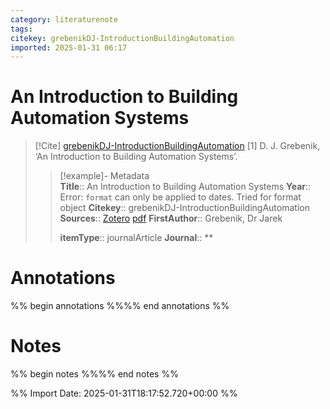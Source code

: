 ```yaml
---
category: literaturenote
tags: 
citekey: grebenikDJ-IntroductionBuildingAutomation
imported: 2025-01-31 06:17
---
```


# An Introduction to Building Automation Systems


> [!Cite] [grebenikDJ-IntroductionBuildingAutomation](zotero://select/library/items/4HKPUB5N)
> [1]  D. J. Grebenik, ‘An Introduction to Building Automation Systems’.
> > [!example]- Metadata    
> > **Title**:: An Introduction to Building Automation Systems
> > **Year**:: Error: `format` can only be applied to dates. Tried for format object
> > **Citekey**:: grebenikDJ-IntroductionBuildingAutomation
> > **Sources**:: [Zotero](zotero://select/library/items/4HKPUB5N) [pdf](file:////home/joeashton/Zotero/storage/H5QPIBQ7/Grebenik%20-%20An%20Introduction%20to%20Building%20Automation%20Systems.pdf) 
> > **FirstAuthor**:: Grebenik, Dr Jarek
> > 
> > **itemType**:: journalArticle
> > **Journal**:: **

# Annotations

%% begin annotations %%%% end annotations %%

# Notes

%% begin notes %%%% end notes %%

%% Import Date: 2025-01-31T18:17:52.720+00:00 %%
